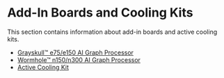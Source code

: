 # Add-In Boards and Cooling Kits

This section contains information about add-in boards and active cooling kits.

- [Grayskull™ e75/e150 AI Graph Processor](./grayskull/README.md)
- [Wormhole™ n150/n300 AI Graph Processor](./wormhole/README.md)
- [Active Cooling Kit](./ack.md)